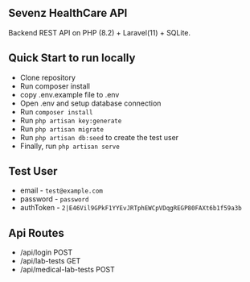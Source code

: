 ## Sevenz HealthCare API

Backend REST API on PHP (8.2) + Laravel(11) + SQLite.

## Quick Start to run locally
- Clone repository
- Run composer install
- copy .env.example file to .env 
- Open .env and setup database connection
- Run `composer install`
- Run `php artisan key:generate`
- Run `php artisan migrate`
- Run `php artisan db:seed` to create the test user
- Finally, run `php artisan serve`

## Test User
- email - `test@example.com`
- password - `password`
- authToken - `2|E46Vil9GPkF1YYEvJRTphEWCpVDqgREGP80FAXt6b1f59a3b`

## Api Routes
- /api/login POST 
- /api/lab-tests GET
- /api/medical-lab-tests POST

